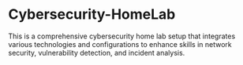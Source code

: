 # Cybersecurity-HomeLab
This is a comprehensive cybersecurity home lab setup that integrates various technologies and configurations to enhance skills in network security, vulnerability detection, and incident analysis. 

